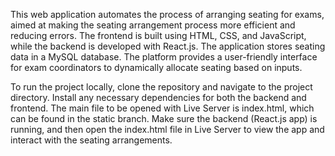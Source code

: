 This web application automates the process of arranging seating for exams, aimed at making the seating arrangement process more efficient and reducing errors.
The frontend is built using HTML, CSS, and JavaScript, while the backend is developed with React.js.
The application stores seating data in a MySQL database.
The platform provides a user-friendly interface for exam coordinators to dynamically allocate seating based on inputs.

To run the project locally, clone the repository and navigate to the project directory.
Install any necessary dependencies for both the backend and frontend.
The main file to be opened with Live Server is index.html, which can be found in the static branch.
Make sure the backend (React.js app) is running, and then open the index.html file in Live Server to view the app and interact with the seating arrangements.
